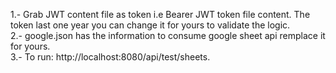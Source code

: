 1.- Grab JWT content file as token i.e Bearer JWT token file content. The token last one year you can change it for yours to validate the logic. <br>
2.- google.json has the information to consume google sheet api remplace it for yours. <br>
3.- To run: http://localhost:8080/api/test/sheets.
